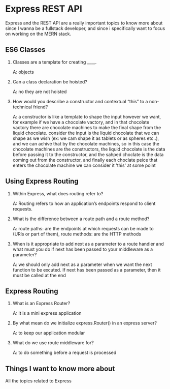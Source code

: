 # Express REST API

Express and the REST API are a really important topics to know more about since I wanna be a fullstack developer, and since i specifically want to focus on working on the MERN stack.

## ES6 Classes

1. Classes are a template for creating ____.
    
    A: objects

2. Can a class declaration be hoisted?

    A: no they are not hoisted

3. How would you describe a constructor and contextual “this” to a non-technical friend?

    A: a constructor is like a template to shape the input however we want, for example if we have a chocolate vactory, and in that chocolate vactory there are chocolate machines to make the final shape from the liquid chocolate. consider the input is the liquid chocolate that we can shape as we wish (ex: we cam shape it as tablets or as spheres etc..), and we can achive that by the chocolate machines, so in this case the chocolate machines are the constructors, the liquid chocolate is the data before passing it to the constructor, and the sahped choclate is the data coming out from the constructor, and finally each choclate peice that enters the chocolate machine we can consider it 'this' at some point


## Using Express Routing

1. Within Express, what does routing refer to?
    
    A: Routing refers to how an application’s endpoints respond to client requests.

2. What is the difference between a route path and a route method?

    A: route paths: are the endpoints at which requests can be made to (URls or part of them), route methods: are the HTTP methods
3. When is it appropriate to add next as a parameter to a route handler and what must you do if next has been passed to your middleware as a parameter?

    A: we should only add next as a parameter when we want the next function to be excuted. If next has been passed as a parameter, then it must be called at the end 

## Express Routing

1. What is an Express Router?
    
    A: It is a mini express application 

2. By what mean do we initialize express.Router() in an express server?

    A: to keep our application modular

3. What do we use route middleware for?

    A: to do something before a request is processed

## Things I want to know more about

All the topics related to Express